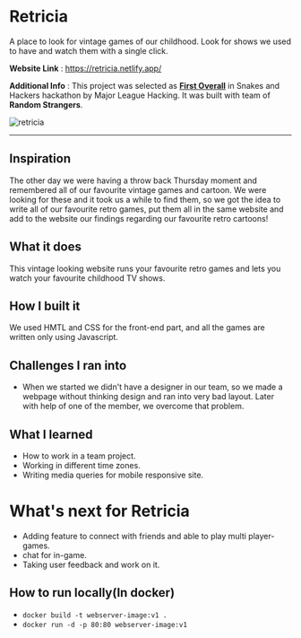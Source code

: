 # Retricia
A place to look for vintage games of our childhood. Look for shows we used to have and watch them with a single click. 



**Website Link** : https://retricia.netlify.app/

**Additional Info** : This project was selected as [**First Overall**](https://devpost.com/software/retricia) in Snakes and Hackers hackathon by Major League Hacking. It was built with team of **Random Strangers**.

![retricia](https://challengepost-s3-challengepost.netdna-ssl.com/photos/production/software_photos/001/329/166/datas/gallery.jpg)

---


## Inspiration

The other day we were having a throw back Thursday moment and remembered all of our favourite vintage games and cartoon. We were looking for these and it took us a while to find them, so we got the idea to write all of our favourite retro games, put them all in the same website and add to the website our findings regarding our favourite retro cartoons!

## What it does

This vintage looking website runs your favourite retro games and lets you watch your favourite childhood TV shows.

## How I built it

We used HMTL and CSS for the front-end part, and all the games are written only using Javascript.

## Challenges I ran into

- When we started we didn't have a designer in our team, so we made a webpage without thinking design and ran into very bad layout. Later with help of one of the member, we overcome that problem.

## What I learned
- How to work in a team project.
- Working in different time zones.
- Writing media queries for mobile responsive site.

# What's next for Retricia
- Adding feature to connect with friends and able to play multi player-games.
- chat for in-game.
- Taking user feedback and work on it.

## How to run locally(In docker)
- `docker build -t webserver-image:v1 .`
- `docker run -d -p 80:80 webserver-image:v1`
